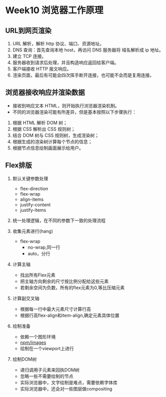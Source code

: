 # Week10  浏览器工作原理

## URL到网页渲染
1. URL 解析，解析 http 协议、端口、资源地址。
2. DNS 查询：首先查询本地 host，再访问 DNS 服务器将 域名解析成 ip 地址。
3. 建立 TCP 连接。
4. 服务器收到请求后处理，并且构造响应返回给客户端。
5. 客户端接收 HTTP 报文响应。
6. 渲染页面，最后有可能会四次挥手断开连接，也可能不会而是复用连接。

## 浏览器接收响应并渲染数据
* 接收到响应文本 HTML，则开始执行浏览器渲染机制。
* 不同的浏览器渲染可能有所差异，但是基本按照以下步骤执行：

1. 根据 HTML 解析 DOM 树；
2. 根据 CSS 解析出 CSS 规则树；
3. 结合 DOM 树与 CSS 规则树，生成渲染树；
4. 根据生成的渲染树计算每个节点的信息；
5. 根据节点信息绘制画面展示给用户。

## Flex排版

1. 默认关键参数处理
    - flex-direction
    - flex-wrap
    - align-items
    - justify-content
    - justify-items
2. 统一处理逻辑，在不同的参数下一致的处理流程
3. 收集元素进行(hang)
    - flex-wrap
        - no-wrap,同一行
        - auto，分行
4. 计算主轴
    - 找出所有Flex元素
    - 把主轴方向剩余的尺寸按比例分配给这些元素
    - 若剩余空间为负数，所有的flex元素为0,等比压缩元素
5. 计算副交叉轴
    - 根据每一行中最大元素尺寸计算行高
    - 根据行高flex-align和item-align,确定元素具体位置

6. 绘制准备
    - 依赖一个图形环境
    - [npm/images](https://www.npmjs.com/package/images)
    - 绘制在一个viewport上进行
7. 绘制DOM树
    - 递归调用子元素来回执DOM树
    - 忽略一些不需要绘制的节点
    - 实际浏览器中，文字绘制是难点，需要依赖字体库
    - 实际浏览器中，还会对一些图层做compositing